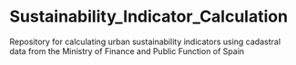 # Sustainability_Indicator_Calculation
Repository for calculating urban sustainability indicators using cadastral data from the Ministry of Finance and Public Function of Spain
